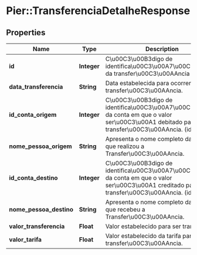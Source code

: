 # Pier::TransferenciaDetalheResponse

## Properties
Name | Type | Description | Notes
------------ | ------------- | ------------- | -------------
**id** | **Integer** | C\u00C3\u00B3digo de identifica\u00C3\u00A7\u00C3\u00A3o da transfer\u00C3\u00AAncia (id). | [optional] 
**data_transferencia** | **String** | Data estabelecida para ocorrer a transfer\u00C3\u00AAncia. | [optional] 
**id_conta_origem** | **Integer** | C\u00C3\u00B3digo de identifica\u00C3\u00A7\u00C3\u00A3o da conta em que o valor ser\u00C3\u00A1 debitado para a transfer\u00C3\u00AAncia. (id). | [optional] 
**nome_pessoa_origem** | **String** | Apresenta o nome completo da pessoa que realizou a Transfer\u00C3\u00AAncia. | [optional] 
**id_conta_destino** | **Integer** | C\u00C3\u00B3digo de identifica\u00C3\u00A7\u00C3\u00A3o da conta em que o valor ser\u00C3\u00A1 creditado para a transfer\u00C3\u00AAncia. (id). | [optional] 
**nome_pessoa_destino** | **String** | Apresenta o nome completo da pessoa que recebeu a Transfer\u00C3\u00AAncia. | [optional] 
**valor_transferencia** | **Float** | Valor estabelecido para ser transferido. | [optional] 
**valor_tarifa** | **Float** | Valor estabelecido da tarifa para a transfer\u00C3\u00AAncia. | [optional] 



